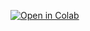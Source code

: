 [![Open in Colab](https://colab.research.google.com/assets/colab-badge.svg)](https://colab.research.google.com/github/praveetSinha/ExploratoryDataAnalysis/blob/main/us_accidents.ipynb)
